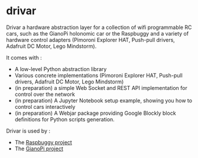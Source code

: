 # drivar

Drivar a hardware abstraction layer for a collection of wifi programmable RC cars, such as the GianoPi holonomic car or the Raspbuggy and a variety of hardware control adapters (Pimoroni Explorer HAT, Push-pull drivers, Adafruit DC Motor, Lego Mindstorm).

It comes with :

* A low-level Python abstraction library
* Various concrete implementations (Pimoroni Explorer HAT, Push-pull drivers, Adafruit DC Motor, Lego Mindstorm)
* (in preparation) a simple Web Socket and REST API implementation for control over the network
* (in preparation) A Jupyter Notebook setup example, showing you how to control cars interactively
* (in preparation) A Webjar package providing Google Blockly block definitions for Python scripts generation.

Drivar is used by :

* The [Raspbuggy project](http://cmcrobotics.github.io/raspbuggy)
* The [GianoPi project](http://github.com/stefsaladino/GianoPi)

